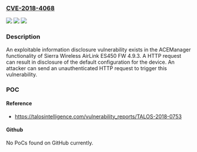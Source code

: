 ### [CVE-2018-4068](https://cve.mitre.org/cgi-bin/cvename.cgi?name=CVE-2018-4068)
![](https://img.shields.io/static/v1?label=Product&message=Sierra%20Wireless&color=blue)
![](https://img.shields.io/static/v1?label=Version&message=Sierra%20Wireless%20AirLink%20ES450%20FW%204.9.3%20&color=brightgreen)
![](https://img.shields.io/static/v1?label=Vulnerability&message=Information%20Exposure&color=brightgreen)

### Description

An exploitable information disclosure vulnerability exists in the ACEManager functionality of Sierra Wireless AirLink ES450 FW 4.9.3. A HTTP request can result in disclosure of the default configuration for the device. An attacker can send an unauthenticated HTTP request to trigger this vulnerability.

### POC

#### Reference
- https://talosintelligence.com/vulnerability_reports/TALOS-2018-0753

#### Github
No PoCs found on GitHub currently.


